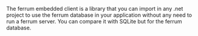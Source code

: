 The ferrum embedded client is a library that you can import in any .net project to use the ferrum database in your application without any need to run a ferrum server.
You can compare it with SQLite but for the ferrum database.
